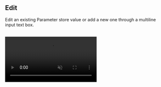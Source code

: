 
## Edit

Edit an existing Parameter store value or add a new one through a multiline input text box.

<br/>
<video autoplay loop muted class="video"><source src="/images/videos/edit.mp4" type="video/mp4"></video>
<br/>
